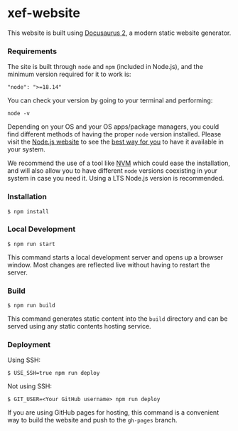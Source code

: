 # xef-website

This website is built using [Docusaurus 2](https://docusaurus.io/), a modern static website generator.


### Requirements

The site is built through `node` and `npm` (included in Node.js), and the minimum version required for it to work is:

```
"node": ">=18.14"
```

You can check your version by going to your terminal and performing:

```
node -v
```

Depending on your OS and your OS apps/package managers, you could find different methods of having the proper `node` version installed. Please visit the [Node.js website](https://nodejs.org) to see the [best way for you](https://nodejs.org/en/download/) to have it available in your system.

We recommend the use of a tool like [NVM](https://github.com/nvm-sh/nvm) which could ease the installation, and will also allow you to have different `node` versions coexisting in your system in case you need it. Using a LTS Node.js version is recommended.


### Installation

```
$ npm install
```

### Local Development

```
$ npm run start
```

This command starts a local development server and opens up a browser window. Most changes are reflected live without having to restart the server.

### Build

```
$ npm run build
```

This command generates static content into the `build` directory and can be served using any static contents hosting service.

### Deployment

Using SSH:

```
$ USE_SSH=true npm run deploy
```

Not using SSH:

```
$ GIT_USER=<Your GitHub username> npm run deploy
```

If you are using GitHub pages for hosting, this command is a convenient way to build the website and push to the `gh-pages` branch.
